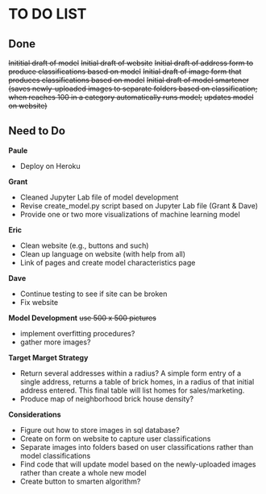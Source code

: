 # TO DO LIST

## Done ##
~~Inititial draft of model~~
~~Initial draft of website~~
~~Initial draft of address form to produce classifications based on model~~
~~Initial draft of image form that produces classifications based on model~~
~~Initial draft of model smartener~~
~~(saves newly-uploaded images to separate folders based on classification;~~
~~when reaches 100 in a category automatically runs model;~~
~~updates model on website)~~


## Need to Do ##

**Paule**
* Deploy on Heroku

**Grant**
* Cleaned Jupyter Lab file of model development
* Revise create_model.py script based on Jupyter Lab file (Grant & Dave)
* Provide one or two more visualizations of machine learning model

**Eric**
* Clean website (e.g., buttons and such)
* Clean up language on website (with help from all)
* Link of pages and create model characteristics page

**Dave**
* Continue testing to see if site can be broken
* Fix website

**Model Development**
~~use 500 x 500 pictures~~
* implement overfitting procedures?
* gather more images?

**Target Marget Strategy**
* Return several addresses within a radius? A simple form entry of a single address, returns a table of brick homes, in a radius of that initial address entered. This final table will list homes for sales/marketing.
* Produce map of neighborhood brick house density?

**Considerations**
* Figure out how to store images in sql database?
* Create on form on website to capture user classifications
* Separate images into folders based on user classifications rather than model classifications
* Find code that will update model based on the newly-uploaded images rather than create a whole new model
* Create button to smarten algorithm?
